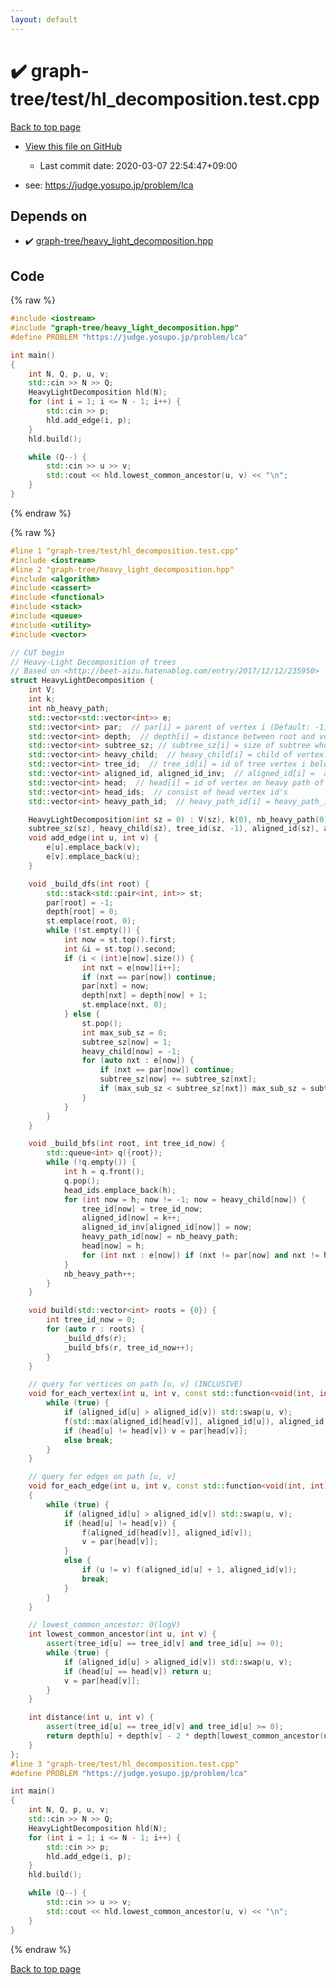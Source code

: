 ```yaml
---
layout: default
---
```


<!-- mathjax config similar to math.stackexchange -->
<script type="text/javascript" async
  src="https://cdnjs.cloudflare.com/ajax/libs/mathjax/2.7.5/MathJax.js?config=TeX-MML-AM_CHTML">
</script>
<script type="text/x-mathjax-config">
  MathJax.Hub.Config({
    TeX: { equationNumbers: { autoNumber: "AMS" }},
    tex2jax: {
      inlineMath: [ ['$','$'] ],
      processEscapes: true
    },
    "HTML-CSS": { matchFontHeight: false },
    displayAlign: "left",
    displayIndent: "2em"
  });
</script>

<script type="text/javascript" src="https://cdnjs.cloudflare.com/ajax/libs/jquery/3.4.1/jquery.min.js"></script>
<script src="https://cdn.jsdelivr.net/npm/jquery-balloon-js@1.1.2/jquery.balloon.min.js" integrity="sha256-ZEYs9VrgAeNuPvs15E39OsyOJaIkXEEt10fzxJ20+2I=" crossorigin="anonymous"></script>
<script type="text/javascript" src="../../../assets/js/copy-button.js"></script>
<link rel="stylesheet" href="../../../assets/css/copy-button.css" />


# :heavy_check_mark: graph-tree/test/hl_decomposition.test.cpp

<a href="../../../index.html">Back to top page</a>

* <a href="{{ site.github.repository_url }}/blob/master/graph-tree/test/hl_decomposition.test.cpp">View this file on GitHub</a>
    - Last commit date: 2020-03-07 22:54:47+09:00


* see: <a href="https://judge.yosupo.jp/problem/lca">https://judge.yosupo.jp/problem/lca</a>


## Depends on

* :heavy_check_mark: <a href="../../../library/graph-tree/heavy_light_decomposition.hpp.html">graph-tree/heavy_light_decomposition.hpp</a>


## Code

<a id="unbundled"></a>
{% raw %}
```cpp
#include <iostream>
#include "graph-tree/heavy_light_decomposition.hpp"
#define PROBLEM "https://judge.yosupo.jp/problem/lca"

int main()
{
    int N, Q, p, u, v;
    std::cin >> N >> Q;
    HeavyLightDecomposition hld(N);
    for (int i = 1; i <= N - 1; i++) {
        std::cin >> p;
        hld.add_edge(i, p);
    }
    hld.build();

    while (Q--) {
        std::cin >> u >> v;
        std::cout << hld.lowest_common_ancestor(u, v) << "\n";
    }
}

```
{% endraw %}

<a id="bundled"></a>
{% raw %}
```cpp
#line 1 "graph-tree/test/hl_decomposition.test.cpp"
#include <iostream>
#line 2 "graph-tree/heavy_light_decomposition.hpp"
#include <algorithm>
#include <cassert>
#include <functional>
#include <stack>
#include <queue>
#include <utility>
#include <vector>

// CUT begin
// Heavy-Light Decomposition of trees
// Based on <http://beet-aizu.hatenablog.com/entry/2017/12/12/235950>
struct HeavyLightDecomposition {
    int V;
    int k;
    int nb_heavy_path;
    std::vector<std::vector<int>> e;
    std::vector<int> par;  // par[i] = parent of vertex i (Default: -1)
    std::vector<int> depth;  // depth[i] = distance between root and vertex i
    std::vector<int> subtree_sz; // subtree_sz[i] = size of subtree whose root is i
    std::vector<int> heavy_child;  // heavy_child[i] = child of vertex i on heavy path (Default: -1)
    std::vector<int> tree_id;  // tree_id[i] = id of tree vertex i belongs to
    std::vector<int> aligned_id, aligned_id_inv;  // aligned_id[i] =  aligned id for vertex i (consecutive on heavy edges)
    std::vector<int> head;  // head[i] = id of vertex on heavy path of vertex i, nearest to root
    std::vector<int> head_ids;  // consist of head vertex id's
    std::vector<int> heavy_path_id;  // heavy_path_id[i] = heavy_path_id for vertex [i]

    HeavyLightDecomposition(int sz = 0) : V(sz), k(0), nb_heavy_path(0), e(sz), par(sz), depth(sz),
    subtree_sz(sz), heavy_child(sz), tree_id(sz, -1), aligned_id(sz), aligned_id_inv(sz), head(sz), heavy_path_id(sz, -1) {}
    void add_edge(int u, int v) {
        e[u].emplace_back(v);
        e[v].emplace_back(u);
    }

    void _build_dfs(int root) {
        std::stack<std::pair<int, int>> st;
        par[root] = -1;
        depth[root] = 0;
        st.emplace(root, 0);
        while (!st.empty()) {
            int now = st.top().first;
            int &i = st.top().second;
            if (i < (int)e[now].size()) {
                int nxt = e[now][i++];
                if (nxt == par[now]) continue;
                par[nxt] = now;
                depth[nxt] = depth[now] + 1;
                st.emplace(nxt, 0);
            } else {
                st.pop();
                int max_sub_sz = 0;
                subtree_sz[now] = 1;
                heavy_child[now] = -1;
                for (auto nxt : e[now]) {
                    if (nxt == par[now]) continue;
                    subtree_sz[now] += subtree_sz[nxt];
                    if (max_sub_sz < subtree_sz[nxt]) max_sub_sz = subtree_sz[nxt], heavy_child[now] = nxt;
                }
            }
        }
    }

    void _build_bfs(int root, int tree_id_now) {
        std::queue<int> q({root});
        while (!q.empty()) {
            int h = q.front();
            q.pop();
            head_ids.emplace_back(h);
            for (int now = h; now != -1; now = heavy_child[now]) {
                tree_id[now] = tree_id_now;
                aligned_id[now] = k++;
                aligned_id_inv[aligned_id[now]] = now;
                heavy_path_id[now] = nb_heavy_path;
                head[now] = h;
                for (int nxt : e[now]) if (nxt != par[now] and nxt != heavy_child[now]) q.push(nxt);
            }
            nb_heavy_path++;
        }
    }

    void build(std::vector<int> roots = {0}) {
        int tree_id_now = 0;
        for (auto r : roots) {
            _build_dfs(r);
            _build_bfs(r, tree_id_now++);
        }
    }

    // query for vertices on path [u, v] (INCLUSIVE)
    void for_each_vertex(int u, int v, const std::function<void(int, int)>& f) {
        while (true) {
            if (aligned_id[u] > aligned_id[v]) std::swap(u, v);
            f(std::max(aligned_id[head[v]], aligned_id[u]), aligned_id[v]);
            if (head[u] != head[v]) v = par[head[v]];
            else break;
        }
    }

    // query for edges on path [u, v]
    void for_each_edge(int u, int v, const std::function<void(int, int)>& f)
    {
        while (true) {
            if (aligned_id[u] > aligned_id[v]) std::swap(u, v);
            if (head[u] != head[v]) {
                f(aligned_id[head[v]], aligned_id[v]);
                v = par[head[v]];
            }
            else {
                if (u != v) f(aligned_id[u] + 1, aligned_id[v]);
                break;
            }
        }
    }

    // lowest_common_ancestor: O(logV)
    int lowest_common_ancestor(int u, int v) {
        assert(tree_id[u] == tree_id[v] and tree_id[u] >= 0);
        while (true) {
            if (aligned_id[u] > aligned_id[v]) std::swap(u, v);
            if (head[u] == head[v]) return u;
            v = par[head[v]];
        }
    }

    int distance(int u, int v) {
        assert(tree_id[u] == tree_id[v] and tree_id[u] >= 0);
        return depth[u] + depth[v] - 2 * depth[lowest_common_ancestor(u, v)];
    }
};
#line 3 "graph-tree/test/hl_decomposition.test.cpp"
#define PROBLEM "https://judge.yosupo.jp/problem/lca"

int main()
{
    int N, Q, p, u, v;
    std::cin >> N >> Q;
    HeavyLightDecomposition hld(N);
    for (int i = 1; i <= N - 1; i++) {
        std::cin >> p;
        hld.add_edge(i, p);
    }
    hld.build();

    while (Q--) {
        std::cin >> u >> v;
        std::cout << hld.lowest_common_ancestor(u, v) << "\n";
    }
}

```
{% endraw %}

<a href="../../../index.html">Back to top page</a>

